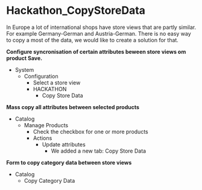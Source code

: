 # Hackathon_CopyStoreData

In Europe a lot of international shops have store views that are partly similar.
For example Germany-German and Austria-German.
There is no easy way to copy a most of the data, we would like to create a solution for that.

**Configure syncronisation of certain attributes beween store views om product Save.**

* System
  * Configuration
    * Select a store view
    * HACKATHON
      * Copy Store Data

**Mass copy all attributes between selected products**

* Catalog
  * Manage Products
    * Check the checkbox for one or more products
    * Actions
      * Update attributes
        * We added a new tab: Copy Store Data 
  
**Form to copy category data between store views**

* Catalog
  * Copy Category Data
